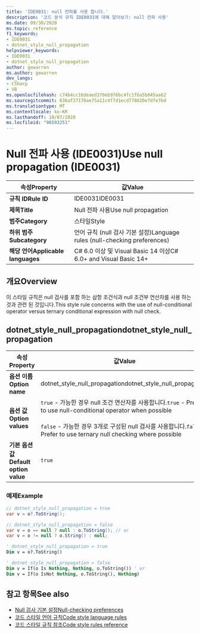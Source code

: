 ```yaml
---
title: 'IDE0031: null 전파를 사용 합니다.'
description: '코드 분석 규칙 IDE0031에 대해 알아보기: null 전파 사용'
ms.date: 09/30/2020
ms.topic: reference
f1_keywords:
- IDE0031
- dotnet_style_null_propagation
helpviewer_keywords:
- IDE0031
- dotnet_style_null_propagation
author: gewarren
ms.author: gewarren
dev_langs:
- CSharp
- VB
ms.openlocfilehash: c74b4cc16deaed370eb976bc4fc1f6a5b045aa62
ms.sourcegitcommit: 636af37170ae75a11c4f7d1ecd770820e7dfe7bd
ms.translationtype: MT
ms.contentlocale: ko-KR
ms.lasthandoff: 10/07/2020
ms.locfileid: "96593251"
---
```

# <a name="use-null-propagation-ide0031"></a><span data-ttu-id="5f302-103">Null 전파 사용 (IDE0031)</span><span class="sxs-lookup"><span data-stu-id="5f302-103">Use null propagation (IDE0031)</span></span>

|<span data-ttu-id="5f302-104">속성</span><span class="sxs-lookup"><span data-stu-id="5f302-104">Property</span></span>|<span data-ttu-id="5f302-105">값</span><span class="sxs-lookup"><span data-stu-id="5f302-105">Value</span></span>|
|-|-|
| <span data-ttu-id="5f302-106">**규칙 ID**</span><span class="sxs-lookup"><span data-stu-id="5f302-106">**Rule ID**</span></span> | <span data-ttu-id="5f302-107">IDE0031</span><span class="sxs-lookup"><span data-stu-id="5f302-107">IDE0031</span></span> |
| <span data-ttu-id="5f302-108">**제목**</span><span class="sxs-lookup"><span data-stu-id="5f302-108">**Title**</span></span> | <span data-ttu-id="5f302-109">Null 전파 사용</span><span class="sxs-lookup"><span data-stu-id="5f302-109">Use null propagation</span></span> |
| <span data-ttu-id="5f302-110">**범주**</span><span class="sxs-lookup"><span data-stu-id="5f302-110">**Category**</span></span> | <span data-ttu-id="5f302-111">스타일</span><span class="sxs-lookup"><span data-stu-id="5f302-111">Style</span></span> |
| <span data-ttu-id="5f302-112">**하위 범주**</span><span class="sxs-lookup"><span data-stu-id="5f302-112">**Subcategory**</span></span> | <span data-ttu-id="5f302-113">언어 규칙 (null 검사 기본 설정)</span><span class="sxs-lookup"><span data-stu-id="5f302-113">Language rules (null-checking preferences)</span></span> |
| <span data-ttu-id="5f302-114">**해당 언어**</span><span class="sxs-lookup"><span data-stu-id="5f302-114">**Applicable languages**</span></span> | <span data-ttu-id="5f302-115">C# 6.0 이상 및 Visual Basic 14 이상</span><span class="sxs-lookup"><span data-stu-id="5f302-115">C# 6.0+ and Visual Basic 14+</span></span> |

## <a name="overview"></a><span data-ttu-id="5f302-116">개요</span><span class="sxs-lookup"><span data-stu-id="5f302-116">Overview</span></span>

<span data-ttu-id="5f302-117">이 스타일 규칙은 null 검사를 포함 하는 삼항 조건식과 null 조건부 연산자를 사용 하는 것과 관련 된 것입니다.</span><span class="sxs-lookup"><span data-stu-id="5f302-117">This style rule concerns with the use of null-conditional operator versus ternary conditional expression with null check.</span></span>

## <a name="dotnet_style_null_propagation"></a><span data-ttu-id="5f302-118">dotnet_style_null_propagation</span><span class="sxs-lookup"><span data-stu-id="5f302-118">dotnet_style_null_propagation</span></span>

|<span data-ttu-id="5f302-119">속성</span><span class="sxs-lookup"><span data-stu-id="5f302-119">Property</span></span>|<span data-ttu-id="5f302-120">값</span><span class="sxs-lookup"><span data-stu-id="5f302-120">Value</span></span>|
|-|-|
| <span data-ttu-id="5f302-121">**옵션 이름**</span><span class="sxs-lookup"><span data-stu-id="5f302-121">**Option name**</span></span> | <span data-ttu-id="5f302-122">dotnet_style_null_propagation</span><span class="sxs-lookup"><span data-stu-id="5f302-122">dotnet_style_null_propagation</span></span>
| <span data-ttu-id="5f302-123">**옵션 값**</span><span class="sxs-lookup"><span data-stu-id="5f302-123">**Option values**</span></span> | <span data-ttu-id="5f302-124">`true` - 가능한 경우 null 조건 연산자를 사용합니다.</span><span class="sxs-lookup"><span data-stu-id="5f302-124">`true` - Prefer to use null-conditional operator when possible</span></span><br /><br /><span data-ttu-id="5f302-125">`false` - 가능한 경우 3개로 구성된 null 검사를 사용합니다.</span><span class="sxs-lookup"><span data-stu-id="5f302-125">`false` - Prefer to use ternary null checking where possible</span></span> |
| <span data-ttu-id="5f302-126">**기본 옵션 값**</span><span class="sxs-lookup"><span data-stu-id="5f302-126">**Default option value**</span></span> | `true` |

### <a name="example"></a><span data-ttu-id="5f302-127">예제</span><span class="sxs-lookup"><span data-stu-id="5f302-127">Example</span></span>

```csharp
// dotnet_style_null_propagation = true
var v = o?.ToString();

// dotnet_style_null_propagation = false
var v = o == null ? null : o.ToString(); // or
var v = o != null ? o.String() : null;
```

```vb
' dotnet_style_null_propagation = true
Dim v = o?.ToString()

' dotnet_style_null_propagation = false
Dim v = If(o Is Nothing, Nothing, o.ToString()) ' or
Dim v = If(o IsNot Nothing, o.ToString(), Nothing)
```

## <a name="see-also"></a><span data-ttu-id="5f302-128">참고 항목</span><span class="sxs-lookup"><span data-stu-id="5f302-128">See also</span></span>

- [<span data-ttu-id="5f302-129">Null 검사 기본 설정</span><span class="sxs-lookup"><span data-stu-id="5f302-129">Null-checking preferences</span></span>](null-checking-preferences.md)
- [<span data-ttu-id="5f302-130">코드 스타일 언어 규칙</span><span class="sxs-lookup"><span data-stu-id="5f302-130">Code style language rules</span></span>](language-rules.md)
- [<span data-ttu-id="5f302-131">코드 스타일 규칙 참조</span><span class="sxs-lookup"><span data-stu-id="5f302-131">Code style rules reference</span></span>](index.md)
